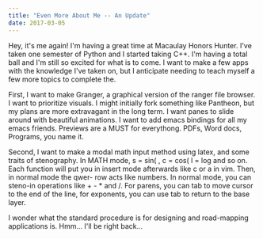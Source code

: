 ```yaml
---
title: "Even More About Me -- An Update"
date: 2017-03-05
---
```


Hey, it's me again! I'm having a great time at Macaulay Honors Hunter. I've
taken one semester of Python and I started taking C++. I'm having a total ball
and I'm still so excited for what is to come. I want to make a few apps with the
knowledge I've taken on, but I anticipate needing to teach myself a few more
topics to complete the.

First, I want to make Granger, a graphical version of the ranger file browser. I
want to prioritize visuals. I might initially fork something like Pantheon, but
my plans are more extravagant in the long term. I want panes to slide around
with beautiful animations. I want to add emacs bindings for all my emacs
friends. Previews are a MUST for everythong. PDFs, Word docs, Programs, you name
it.

Second, I want to make a modal math input method using latex, and some traits of
stenography. In MATH mode, s = sin( , c = cos( l = log and so on. Each function
will put you in insert mode afterwards like c or a in vim. Then, in normal mode
the qwer- row acts like numbers. In normal mode, you can steno-in operations
like + - * and /. For parens, you can tab to move cursor to the end of the line,
for exponents, you can use tab to return to the base layer.

I wonder what the standard procedure is for designing and road-mapping
applications is. Hmm... I'll be right back...
  
